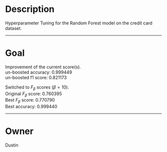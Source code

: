 # Description

Hyperparameter Tuning for the Random Forest model on the credit card
dataset.

---

# Goal

Improvement of the current score(s).<br/>
un-boosted accuracy:    0.999449<br/>
un-boosted f1 score:    0.821173

Switched to $F_\beta$ scores ($\beta = 10$).<br/>
Original $F_\beta$ score:   0.760395<br/>
Best     $F_\beta$ score:   0.770790<br/>
Best            accuracy:   0.999440

---

# Owner

Dustin
